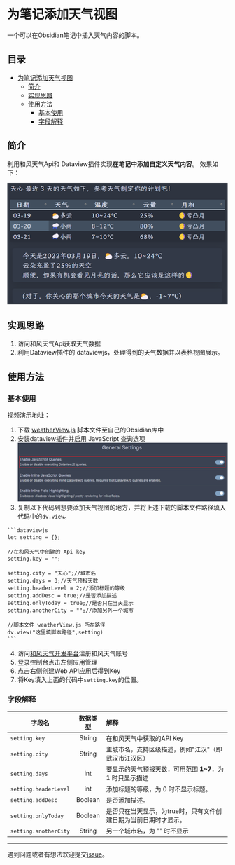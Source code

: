 # 为笔记添加天气视图
一个可以在Obsidian笔记中插入天气内容的脚本。
## 目录
- [为笔记添加天气视图](#为笔记添加天气视图)
  * [简介](#简介)
  * [实现思路](#实现思路)
  * [使用方法](#使用方法)
    + [基本使用](#基本使用)
    + [字段解释](#字段解释)
## 简介
利用和风天气Api和 Dataview插件实现**在笔记中添加自定义天气内容**。
效果如下：

![](https://github.com/LumosLovegood/myScripts/blob/main/WeatherView/assets/Pasted%20image%2020220319151149.png)
## 实现思路
1. 访问和风天气Api获取天气数据
2. 利用Dataview插件的 dataviewjs，处理得到的天气数据并以表格视图展示。
## 使用方法
### 基本使用
视频演示地址：
1. 下载 [weatherView.js](https://github.com/LumosLovegood/myScripts/blob/main/WeatherView/weatherView.js) 脚本文件至自己的Obsidian库中
2. 安装dataview插件并启用 JavaScript 查询选项
	![](https://github.com/LumosLovegood/myScripts/blob/main/WeatherView/assets/Pasted%20image%2020220319153553.png)
3. 复制以下代码到想要添加天气视图的地方，并将上述下载的脚本文件路径填入代码中的`dv.view`。
  ````
  ```dataviewjs
  let setting = {};

  //在和风天气中创建的 Api key
  setting.key = "";

  setting.city = "天心";//城市名
  setting.days = 3;//天气预报天数
  setting.headerLevel = 2;//添加标题的等级
  setting.addDesc = true;//是否添加描述
  setting.onlyToday = true;//是否只在当天显示
  setting.anotherCity = "";//添加另外一个城市

  //脚本文件 weatherView.js 所在路径
  dv.view("这里填脚本路径",setting)
  ```
  ````
4. 访问[和风天气开发平台](https://id.qweather.com/#/register)注册和风天气账号
5. 登录控制台点击左侧应用管理
6. 点击右侧创建Web API应用后得到Key
7. 将Key填入上面的代码中`setting.key`的位置。
### 字段解释
| 字段名                | 数据类型 | 解释                                                             |
| --------------------- |:--------:|:---------------------------------------------------------------- |
| `setting.key`         |  String  | 在和风天气中获取的API Key                                        |
| `setting.city`        |  String  | 主城市名，支持区级描述，例如"江汉"（即武汉市江汉区）             |
| `setting.days`        |   int    | 要显示的天气预报天数，可用范围 **1~7**，为 1 时只显示描述        |
| `setting.headerLevel` |   int    | 添加标题的等级，为 0 时不显示标题。                              |
| `setting.addDesc`     | Boolean  | 是否添加描述。                                                   |
| `setting.onlyToday`   | Boolean  | 是否只在当天显示，为true时，只有文件创建日期为当前日期时才显示。 |
| `setting.anotherCity` |  String  | 另一个城市名，为 "" 时不显示 

---

遇到问题或者有想法欢迎提交[issue](https://github.com/LumosLovegood/myScripts/issues)。
